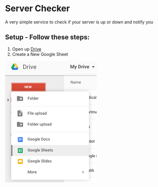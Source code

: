 # Server Checker
A very simple service to check if your server is up or down and notify you

## Setup - Follow these steps:

1. Open up [Drive](https://drive.google.com)
2. Create a New Google Sheet
    
![Server Checker Step 1](https://raw.githubusercontent.com/dankantor/server-checker/master/screenshots/serverchecker-1.png)

